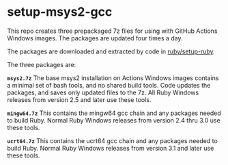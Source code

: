 # setup-msys2-gcc

 This repo creates three prepackaged 7z files for using with GitHub Actions Windows images.
The packages are updated four times a day.

 The packages are downloaded and extracted by code in [ruby/setup-ruby](https://github.com/ruby/setup-ruby).

 The three packages are:

 **`msys2.7z`** The base msys2 installation on Actions Windows images contains a minimal
 set of bash tools, and no shared build tools.  Code updates the packages, and saves only
 updated files to the 7z.  All Ruby Windows releases from version 2.5 and later use these
 tools.

 **`mingw64.7z`** This contains the mingw64 gcc chain and any packages needed to build
 Ruby.  Normal Ruby Windows releases from version 2.4 thru 3.0 use these tools.

 **`ucrt64.7z`** This contains the ucrt64 gcc chain and any packages needed to build
 Ruby.  Normal Ruby Windows releases from version 3.1 and later use these tools.
 